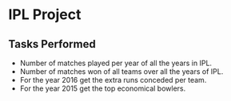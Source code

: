 # IPL Project

## Tasks Performed

- Number of matches played per year of all the years in IPL.
- Number of matches won of all teams over all the years of IPL.
- For the year 2016 get the extra runs conceded per team.
- For the year 2015 get the top economical bowlers.